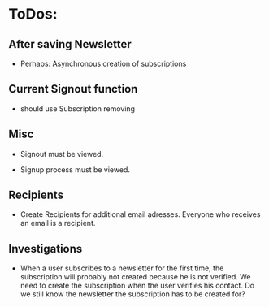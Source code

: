 # ToDos:

## After saving Newsletter

* Perhaps: Asynchronous creation of subscriptions

## Current Signout function

* should use Subscription removing

## Misc

* Signout must be viewed.

* Signup process must be viewed.

## Recipients

* Create Recipients for additional email adresses. Everyone who receives an email is a recipient.

## Investigations

* When a user subscribes to a newsletter for the first time, the subscription will probably not created because he is not verified. We need to create the subscription when the user verifies his contact. Do we still know the newsletter the subscription has to be created for?
